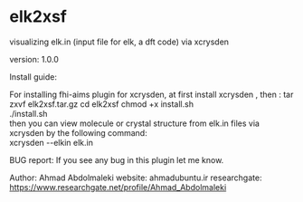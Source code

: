 # elk2xsf
visualizing elk.in (input file for elk, a dft code) via xcrysden

version:
1.0.0


Install guide:

For installing fhi-aims plugin for xcrysden, at first install xcrysden , then :
	tar zxvf elk2xsf.tar.gz
	cd elk2xsf
  	 chmod +x install.sh												      
  	./install.sh													      
 then you can view molecule or crystal structure from elk.in files via xcrysden by the following command:						      
	xcrysden --elkin elk.in											      




BUG report:
If you see any bug in this plugin let me know.


Author: Ahmad Abdolmaleki
website: ahmadubuntu.ir
researchgate: https://www.researchgate.net/profile/Ahmad_Abdolmaleki



